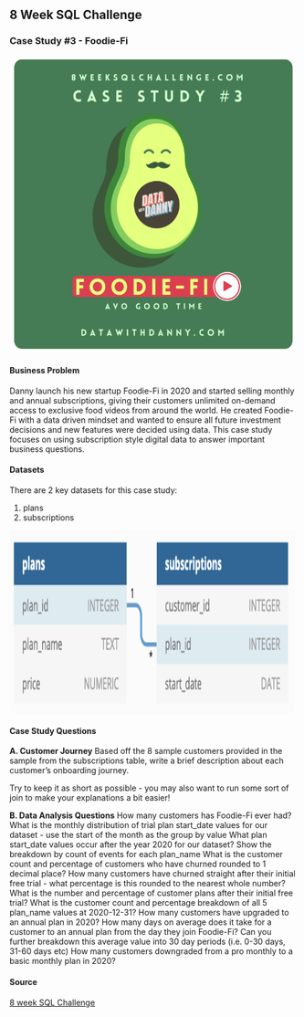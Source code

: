 ## 8 Week SQL Challenge

### Case Study #3 - Foodie-Fi

<img src="https://github.com/priscng/8_week_SQL_Challenge/blob/main/Week_3_Foodie-Fi/image/image1.PNG" alt="Image" width="500" height="520">

#### Business Problem
Danny launch his new startup Foodie-Fi in 2020 and started selling monthly and annual subscriptions, giving their customers unlimited on-demand access to exclusive food videos from around the world. He created Foodie-Fi with a data driven mindset and wanted to ensure all future investment decisions and new features were decided using data. This case study focuses on using subscription style digital data to answer important business questions.

#### Datasets
There are 2 key datasets for this case study:
1. plans
2. subscriptions

<img src="https://github.com/priscng/8_week_SQL_Challenge/blob/main/Week_3_Foodie-Fi/image/image2.PNG" alt="Image" width="500" height="320">


#### Case Study Questions
**A. Customer Journey**
Based off the 8 sample customers provided in the sample from the subscriptions table, write a brief description about each customer’s onboarding journey.

Try to keep it as short as possible - you may also want to run some sort of join to make your explanations a bit easier!

**B. Data Analysis Questions**
How many customers has Foodie-Fi ever had?
What is the monthly distribution of trial plan start_date values for our dataset - use the start of the month as the group by value
What plan start_date values occur after the year 2020 for our dataset? Show the breakdown by count of events for each plan_name
What is the customer count and percentage of customers who have churned rounded to 1 decimal place?
How many customers have churned straight after their initial free trial - what percentage is this rounded to the nearest whole number?
What is the number and percentage of customer plans after their initial free trial?
What is the customer count and percentage breakdown of all 5 plan_name values at 2020-12-31?
How many customers have upgraded to an annual plan in 2020?
How many days on average does it take for a customer to an annual plan from the day they join Foodie-Fi?
Can you further breakdown this average value into 30 day periods (i.e. 0-30 days, 31-60 days etc)
How many customers downgraded from a pro monthly to a basic monthly plan in 2020?

#### Source
[8 week SQL Challenge](https://8weeksqlchallenge.com/case-study-3/)